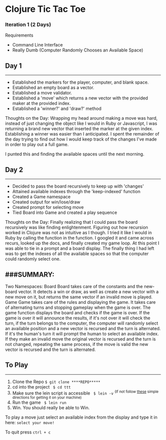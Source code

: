 # Clojure Tic Tac Toe

### Iteration 1 (2 Days)

Requirements
  * Command Line Interface
  * Really Dumb (Computer Randomly Chooses an Available Space)

## Day 1
---
* Established the markers for the player, computer, and blank space.
* Established an empty board as a vector.
* Established a move validator.
* Established a 'move' which returns a new vector with the provided maker at the
  provided index.
* Established a 'winner?' and 'draw?' method

Thoughts on the Day:
Wrapping my head around making a move was hard, instead of just changing the
object like I would in Ruby or Javascript, I was returning a brand
new vector that inserted the marker at the given index. Establishing a winner
was easier than I anticipated. I spent the remainder of the day trying to find 
out how I would keep track of the changes I've made in order to play out a 
full game.

I punted this and finding the available spaces until the next morning.


## Day 2
---
* Decided to pass the board recursively to keep up with 'changes'
* Attained available indexes through the 'keep-indexed' function
* Created a Game namespace
* Created output for win/lose/draw
* Created prompt for selecting move
* Tied Board into Game and created a play sequence

Thoughts on the Day:
Finally realizing that I could pass the board recursively was like finding
enlightenment. Figuring out how recursion worked in Clojure was not as intuitive
as I though. I tried it like I would in Ruby by calling the function in the
function. I googled it and came across recurs, looked up the docs, and finally
created my game loop. At this point I was able to tie in a prompt and a board
display. The finally thing I had left was to get the indexes of all the
available spaces so that the computer could randomly select one.


###SUMMARY:
---
Two Namespaces:
Board
Board takes care of the constants and the new-board vector. It detects a win or
draw, as well as create a new vector with a new move on it, but returns the same
vector if an invalid move is played.
Game
Game takes care of the rules and displaying the game. It takes care of
alternating turns and stopping gameplay when the game is over. The game function
displays the board and checks if the game is over. If the game is over it will
announce the results, if it's not over it will check the turn, if the turn
belongs to the computer, the computer will randomly select an available position
and a new vector is recursed and the turn is alternated. If it's the human's turn
it will prompt the human to select an available index. If they make an invalid
move the original vector is recursed and the turn is not changed, repeating the
same process, if the move is valid the new vector is recursed and the turn is
alternated.


## To Play
---
1. Clone the Repo
``` $ git clone ****REPO***** ```
2. cd into the project
``` $ cd ttt```
3. Make sure the lein script is accessible
``` $ lein -v```
<sup>(If not follow [these](http://blog.zacharyjdavy.com/clojure) simple directions for getting it on your machine)</sup>
3. Run the game
``` $ lein run```
4. Win. You should really be able to Win.

To play a move just select an available index from the display and type it in
here: ``` select your move! ```

To quit press ```ctrl + c```

